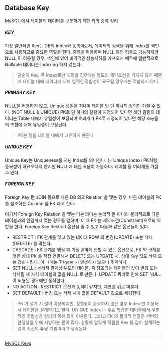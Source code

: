 ## Database Key

MySQL 에서 테이블의 데이터를 구분하기 위한 키의 종류 정리


##### KEY

가장 일반적인 Key는 DB의 Index와 동의어로서, 데이터의 검색을 위해 Index를 색인으로 사용하므로 중요한 역할을 한다. 중복을 허용하며 NULL 등의 허용도 가능하지만 NULL 이 허용될 경우, 
색인에 있어 비약적인 성능저하를 가져오기 때무에 일반적으로 Nullable 데이터는 Indexing 하지 않는다.

> 단순히 Key, 즉 Index로만 지정할 경우에는 별도의 제약조건을 가지지 않기 때문에 테이블 내에 데이터에 대해 엄격한 정합성이 요구될 경우에는 적합하지 않다.


##### PRIMARY KEY

NULL을 허용하지 않고, Unique 성질을 지니며 테이블 당 단 하나의 정의만 가질 수 있다. (NOT NULL & UNIQUE) 
PK로 단 하나의 칼럼이 지정되어 있다면 해당 칼럼의 데이터는 Table 내에서 유일성이 보장되며 여러개가 PK로 지정되어 있다면 해당 Key들의 조합에 대해 유일성이 보장된다.

> PK는 행을 테이블 내에서 고유하게 만든다


##### UNIQUE KEY
 
Unique Key는 Uniqueness를 지닌 Index를 의미한다. (= Unique Index) PK처럼 중복성이 허요오디지 않지만 NULL에 대한 허용이 가능하다. 테이블 당 여러개를 가질 수 있다.



##### FOREIGN KEY


Foreign Key 란 JOIN 등으로 다른 DB 와의 Relation 을 맺는 경우, 다른 테이블의 PK를 참조하는 Column 을 FK 라고 한다.

 여기서 Foreign Key Relation 을 맺는 다는 의미는 논리적 뿐 아니라 물리적으로 다른 테이블과의 연결까지 맺는 경우를 말하며, 이 때 FK 는 제약조건(Constraint)으로의 역할을 한다.
 Foreign Key Restrict 옵션을 줄 수 있고 다음과 같은 옵션들이 있다.

  - RESTRICT : FK 관계를 맺고 있는 데이터 ROW 의 변경(UPDATE) 또는 삭제(DELETE) 를 막는다.
  - CASCADE : FK 관계를 맺을 때 가장 흔하게 접할 수 있는 옵션으로, FK 와 관계를 맺은 상대 PK 를 직접 연결해서 DELETE 또는 UPDATE 시, 상대 Key 값도 삭제 또는 갱신시킨다. 이 때에는 Trigger 가 발생하지 않으니 주의하자.
  - SET NULL : 논리적 관계상 부모의 테이블, 즉 참조되는 테이블의 값이 변경 또는 삭제될 때 자식 테이블의 값을 NULL 로 만든다. UPDATE 쿼리로 인해 SET NULL 이 허용된 경우에만 동작한다.
  - NO ACTION : RESTRICT 옵션과 동작이 같지만, 체크를 뒤로 미룬다.
  - SET DEFAULT : 변경 또는 삭제 시에 값을 DEFAULT 값으로 세팅한다.


> PK 가 설계 시 많이 이용되지만, 정합성이 중요하지 않은 경우 Index 만 이용해서 테이블을 설계하기도 한다. UNIQUE Index 는 주로 복잡한 테이블에서 부분적인 정합성을 살리기 위해 많이 이용된다. 그리고 FK 의 물리적 연결은 서버의 안정성을 위해 지양하는 편이 많다. 상황에 알맞게 적합한 Key 를 잡아 설계하는 것이 최선의 튜닝 기법이라고 생각된다.



---
[MySQL Keys](https://jins-dev.tistory.com/entry/MySQL-%EC%97%90%EC%84%9C-%EC%82%AC%EC%9A%A9%ED%95%98%EB%8A%94-Key-%EC%9D%98-%EC%A0%95%EC%9D%98%EC%99%80-%EC%A2%85%EB%A5%98%EB%93%A4%EC%97%90-%EB%8C%80%ED%95%98%EC%97%AC)
